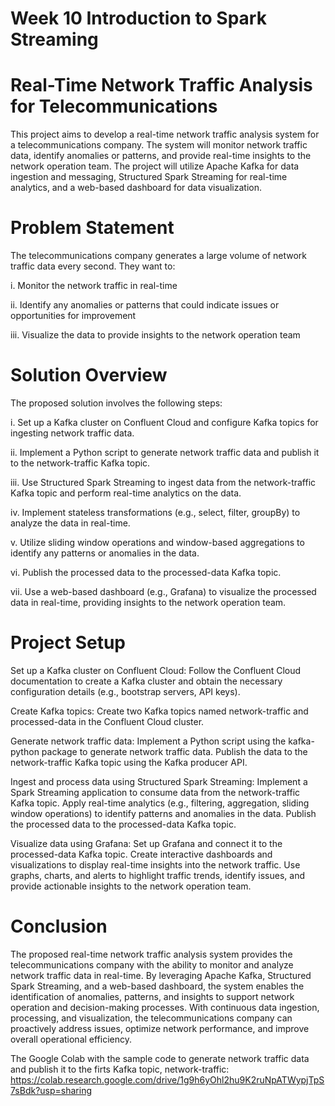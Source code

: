 # Week 10 Introduction to Spark Streaming

# Real-Time Network Traffic Analysis for Telecommunications
This project aims to develop a real-time network traffic analysis system for a telecommunications company. The system will monitor network traffic data, identify anomalies or patterns, and provide real-time insights to the network operation team. The project will utilize Apache Kafka for data ingestion and messaging, Structured Spark Streaming for real-time analytics, and a web-based dashboard for data visualization.

# Problem Statement
The telecommunications company generates a large volume of network traffic data every second. They want to:
<p> i. Monitor the network traffic in real-time
<p> ii. Identify any anomalies or patterns that could indicate issues or opportunities for improvement
<p> iii. Visualize the data to provide insights to the network operation team
    
# Solution Overview
The proposed solution involves the following steps:

<p> i. Set up a Kafka cluster on Confluent Cloud and configure Kafka topics for ingesting network traffic data.
<p> ii. Implement a Python script to generate network traffic data and publish it to the network-traffic Kafka topic.
<p> iii. Use Structured Spark Streaming to ingest data from the network-traffic Kafka topic and perform real-time analytics on the data.
<p> iv. Implement stateless transformations (e.g., select, filter, groupBy) to analyze the data in real-time.
<p> v. Utilize sliding window operations and window-based aggregations to identify any patterns or anomalies in the data.
<p> vi. Publish the processed data to the processed-data Kafka topic.
<p> vii.  Use a web-based dashboard (e.g., Grafana) to visualize the processed data in real-time, providing insights to the network operation team.

# Project Setup
<p> Set up a Kafka cluster on Confluent Cloud: Follow the Confluent Cloud documentation to create a Kafka cluster and obtain the necessary configuration details (e.g., bootstrap servers, API keys).
<p> Create Kafka topics: Create two Kafka topics named network-traffic and processed-data in the Confluent Cloud cluster.
<p> Generate network traffic data: Implement a Python script using the kafka-python package to generate network traffic data. Publish the data to the network-traffic Kafka topic using the Kafka producer API.
<p> Ingest and process data using Structured Spark Streaming: Implement a Spark Streaming application to consume data from the network-traffic Kafka topic. Apply real-time analytics (e.g., filtering, aggregation, sliding window operations) to identify patterns and anomalies in the data. Publish the processed data to the processed-data Kafka topic.
<p> Visualize data using Grafana: Set up Grafana and connect it to the processed-data Kafka topic. Create interactive dashboards and visualizations to display real-time insights into the network traffic. Use graphs, charts, and alerts to highlight traffic trends, identify issues, and provide actionable insights to the network operation team.
    
# Conclusion
<p> The proposed real-time network traffic analysis system provides the telecommunications company with the ability to monitor and analyze network traffic data in real-time. By leveraging Apache Kafka, Structured Spark Streaming, and a web-based dashboard, the system enables the identification of anomalies, patterns, and insights to support network operation and decision-making processes. With continuous data ingestion, processing, and visualization, the telecommunications company can proactively address issues, optimize network performance, and improve overall operational efficiency.
    
    
The Google Colab with the sample code to generate network traffic data and publish it to the firts Kafka topic, network-traffic: https://colab.research.google.com/drive/1g9h6yOhl2hu9K2ruNpATWypjTpS7sBdk?usp=sharing

